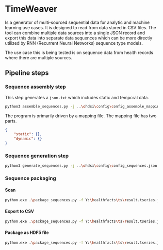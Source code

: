 # TimeWeaver

Is a generator of multi-sourced sequential data for analytic and machine learning use cases. It is designed to read from
data stored in CSV files. The tool can combine multiple data sources into a single JSON record and export this
data into separate data sequences which can be more directly utilized by RNN (Recurrent Neural Networks)
sequence type models.

The use case this is being tested is on sequence data from health records where there are multiple sources.

## Pipeline steps

### Sequence assembly step

This step generates a `json.txt` which includes static and temporal data.

```bash
python3 assemble_sequences.py -j ..\ohdsi\config\config_assemble_mapping.json -i Y:\ds\ts\ -o Y:\ds\ts\tseries.json.txt
```

The program is primarily driven by a mapping file. The mapping file has two parts.
```json
{
    "static": {},
    "dynamic": {}
}
```

### Sequence generation step

```bash
python3 generate_sequences.py -j ..\ohdsi\config\config_sequences.json -i Y:\ds\ts\tseries.json.txt -o Y:\ds\ts\result.tseries.json.txt
```

### Sequence packaging

#### Scan

```bash
python.exe .\package_sequences.py -f Y:\healthfacts\ts\result.tseries.json.txt -c scan -b ohdsi -d Y:\ds\ts\output\
```

#### Export to CSV

```bash
python.exe .\package_sequences.py -f Y:\healthfacts\ts\result.tseries.json.txt -c csv -b ohdsi -d Y:\ds\ts\output\
```

#### Package as HDF5 file

```bash
python.exe .\package_sequences.py -f Y:\healthfacts\ts\result.tseries.json.txt -c csv -b ohdsi -d Y:\ds\ts\output\
```

